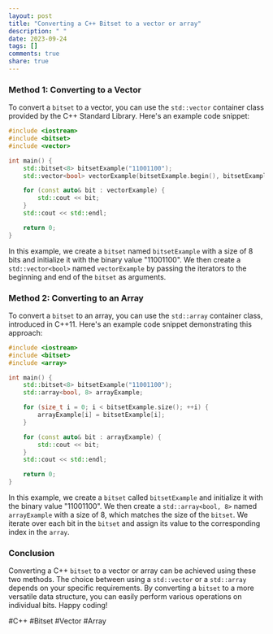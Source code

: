 ```yaml
---
layout: post
title: "Converting a C++ Bitset to a vector or array"
description: " "
date: 2023-09-24
tags: []
comments: true
share: true
---
```


### Method 1: Converting to a Vector

To convert a `bitset` to a vector, you can use the `std::vector` container class provided by the C++ Standard Library. Here's an example code snippet:

```cpp
#include <iostream>
#include <bitset>
#include <vector>

int main() {
    std::bitset<8> bitsetExample("11001100");
    std::vector<bool> vectorExample(bitsetExample.begin(), bitsetExample.end());

    for (const auto& bit : vectorExample) {
        std::cout << bit;
    }
    std::cout << std::endl;

    return 0;
}
```

In this example, we create a `bitset` named `bitsetExample` with a size of 8 bits and initialize it with the binary value "11001100". We then create a `std::vector<bool>` named `vectorExample` by passing the iterators to the beginning and end of the `bitset` as arguments.

### Method 2: Converting to an Array

To convert a `bitset` to an array, you can use the `std::array` container class, introduced in C++11. Here's an example code snippet demonstrating this approach:

```cpp
#include <iostream>
#include <bitset>
#include <array>

int main() {
    std::bitset<8> bitsetExample("11001100");
    std::array<bool, 8> arrayExample;

    for (size_t i = 0; i < bitsetExample.size(); ++i) {
        arrayExample[i] = bitsetExample[i];
    }

    for (const auto& bit : arrayExample) {
        std::cout << bit;
    }
    std::cout << std::endl;

    return 0;
}
```

In this example, we create a `bitset` called `bitsetExample` and initialize it with the binary value "11001100". We then create a `std::array<bool, 8>` named `arrayExample` with a size of 8, which matches the size of the `bitset`. We iterate over each bit in the `bitset` and assign its value to the corresponding index in the `array`.

### Conclusion

Converting a C++ `bitset` to a vector or array can be achieved using these two methods. The choice between using a `std::vector` or a `std::array` depends on your specific requirements. By converting a `bitset` to a more versatile data structure, you can easily perform various operations on individual bits. Happy coding!

#C++ #Bitset #Vector #Array
